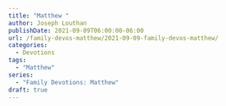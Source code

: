 ```yaml
---
title: "Matthew "
author: Joseph Louthan
publishDate: 2021-09-09T06:00:00-06:00
url: /family-devos-matthew/2021-09-09-family-devos-matthew/
categories:
  - Devotions
tags:
  - "Matthew"
series:
  - "Family Devotions: Matthew"
draft: true
---
```

